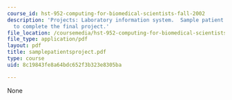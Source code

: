 ```yaml
---
course_id: hst-952-computing-for-biomedical-scientists-fall-2002
description: 'Projects: Laboratory information system.  Sample patient data needed
  to complete the final project.'
file_location: /coursemedia/hst-952-computing-for-biomedical-scientists-fall-2002/8c19843fe8a64bdc652f3b323e8305ba_samplepatientsproject.pdf
file_type: application/pdf
layout: pdf
title: samplepatientsproject.pdf
type: course
uid: 8c19843fe8a64bdc652f3b323e8305ba

---
```

None